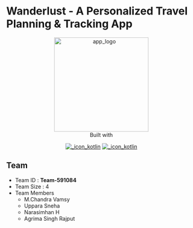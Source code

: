 # Wanderlust - A Personalized Travel Planning & Tracking App

<div align="center">
<a href="#" title="App Logo"><img src="https://github.com/smartinternz02/SI-GuidedProject-587115-1696856769/assets/90548992/740910e6-3ac6-4462-97ff-04c3bfa73250" style="width:250px;height:250px" alt="app_logo" title="App Logo" /></a>
</div>



<div align="center">
<span>Built with</span>

[![_icon_kotlin](https://img.shields.io/badge/kotlin-E24462?style=for-the-badge&logo=kotlin&logoColor=ffffff "Kotlin")](#)
[![_icon_kotlin](https://img.shields.io/badge/jetpack_compose-092937?style=for-the-badge&logo=jetpack-compose&logoColor=ffffff "Kotlin")](#)
</div>

## Team

- Team ID : **Team-591084**
- Team Size : 4
- Team Members
  - M.Chandra Vamsy
  - Uppara Sneha
  - Narasimhan H
  - Agrima Singh Rajput
 


